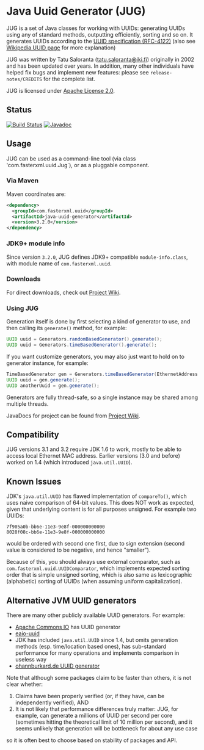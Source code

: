 #  Java Uuid Generator (JUG)

JUG is a set of Java classes for working with UUIDs: generating UUIDs using any of standard methods, outputting
efficiently, sorting and so on.
It generates UUIDs according to the [UUID specification (RFC-4122)](https://tools.ietf.org/html/rfc4122)
(also see [Wikipedia UUID page](http://en.wikipedia.org/wiki/UUID) for more explanation)

JUG was written by Tatu Saloranta (<tatu.saloranta@iki.fi>) originally in 2002 and has been updated over years.
In addition, many other individuals have helped fix bugs and implement new features: please see `release-notes/CREDITS`
for the complete list.

JUG is licensed under [Apache License 2.0](http://www.apache.org/licenses/LICENSE-2.0.html).

## Status

[![Build Status](https://travis-ci.org/cowtowncoder/java-uuid-generator.svg)](https://travis-ci.org/cowtowncoder/java-uuid-generator)
[![Javadoc](https://javadoc-emblem.rhcloud.com/doc/com.fasterxml.uuid/java-uuid-generator/badge.svg)](http://www.javadoc.io/doc/com.fasterxml.uuid/java-uuid-generator)

## Usage

JUG can be used as a command-line tool (via class 'com.fasterxml.uuid.Jug`), or as a pluggable component.

### Via Maven

Maven coordinates are:

```xml
<dependency>
  <groupId>com.fasterxml.uuid</groupId>
  <artifactId>java-uuid-generator</artifactId>
  <version>3.2.0</version>
</dependency>
```

### JDK9+ module info

Since version `3.2.0`, JUG defines JDK9+ compatible `module-info.class`, with module name of `com.fasterxml.uuid`.

### Downloads

For direct downloads, check out [Project Wiki](../../wiki).

### Using JUG

Generation itself is done by first selecting a kind of generator to use, and then calling its `generate()` method,
for example:

```java
UUID uuid = Generators.randomBasedGenerator().generate();
UUID uuid = Generators.timeBasedGenerator().generate();
```

If you want customize generators, you may also just want to hold on to generator instance, for example:
```java
TimeBasedGenerator gen = Generators.timeBasedGenerator(EthernetAddress.fromInterface());
UUID uuid = gen.generate();
UUID anotherUuid = gen.generate();
```

Generators are fully thread-safe, so a single instance may be shared among multiple threads.

JavaDocs for project can be found from [Project Wiki](../../wiki).

## Compatibility

JUG versions 3.1 and 3.2 require JDK 1.6 to work, mostly to be able to access local Ethernet MAC address.
Earlier versions (3.0 and before) worked on 1.4 (which introduced `java.util.UUID`).

## Known Issues

JDK's `java.util.UUID` has flawed implementation of `compareTo()`, which uses naive comparison
of 64-bit values. This does NOT work as expected, given that underlying content is for all purposes
unsigned. For example two UUIDs:

```
7f905a0b-bb6e-11e3-9e8f-000000000000
8028f08c-bb6e-11e3-9e8f-000000000000
```

would be ordered with second one first, due to sign extension (second value is considered to
be negative, and hence "smaller").

Because of this, you should always use external comparator, such as
`com.fasterxml.uuid.UUIDComparator`, which implements expected sorting order that is simple
unsigned sorting, which is also same as lexicographic (alphabetic) sorting of UUIDs (when
assuming uniform capitalization).

## Alternative JVM UUID generators

There are many other publicly available UUID generators. For example:

* [Apache Commons IO](http://commons.apache.org/sandbox/commons-id/uuid.html) has UUID generator
* [eaio-uuid](http://stephenc.github.io/eaio-uuid/)
* JDK has included `java.util.UUID` since 1.4, but omits generation methods (esp. time/location based ones), has sub-standard performance for many operations and implements comparison in useless way
* [ohannburkard.de UUID generator](http://johannburkard.de/software/uuid/)

Note that although some packages claim to be faster than others, it is not clear whether:

1. Claims have been properly verified (or, if they have, can be independently verified), AND
2. It is not likely that performance differences truly matter: JUG, for example, can generate a millions of UUID per second per core (sometimes hitting the theoretical limit of 10 million per second), and it seems unlikely that generation will be bottleneck for about any use case

so it is often best to choose based on stability of packages and API.
